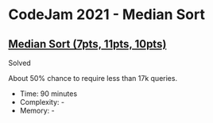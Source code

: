 # CodeJam 2021 - Median Sort

## [Median Sort (7pts, 11pts, 10pts)](https://codingcompetitions.withgoogle.com/codejam/round/000000000043580a/00000000006d1284)

Solved

About 50% chance to require less than 17k queries.

* Time: 90 minutes
* Complexity: -
* Memory: -
